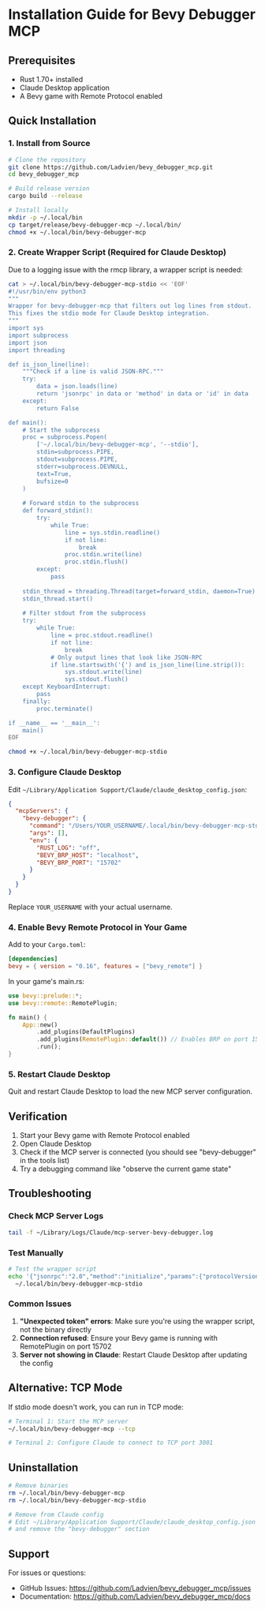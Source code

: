 # Installation Guide for Bevy Debugger MCP

## Prerequisites

- Rust 1.70+ installed
- Claude Desktop application
- A Bevy game with Remote Protocol enabled

## Quick Installation

### 1. Install from Source

```bash
# Clone the repository
git clone https://github.com/Ladvien/bevy_debugger_mcp.git
cd bevy_debugger_mcp

# Build release version
cargo build --release

# Install locally
mkdir -p ~/.local/bin
cp target/release/bevy-debugger-mcp ~/.local/bin/
chmod +x ~/.local/bin/bevy-debugger-mcp
```

### 2. Create Wrapper Script (Required for Claude Desktop)

Due to a logging issue with the rmcp library, a wrapper script is needed:

```bash
cat > ~/.local/bin/bevy-debugger-mcp-stdio << 'EOF'
#!/usr/bin/env python3
"""
Wrapper for bevy-debugger-mcp that filters out log lines from stdout.
This fixes the stdio mode for Claude Desktop integration.
"""
import sys
import subprocess
import json
import threading

def is_json_line(line):
    """Check if a line is valid JSON-RPC."""
    try:
        data = json.loads(line)
        return 'jsonrpc' in data or 'method' in data or 'id' in data
    except:
        return False

def main():
    # Start the subprocess
    proc = subprocess.Popen(
        ['~/.local/bin/bevy-debugger-mcp', '--stdio'],
        stdin=subprocess.PIPE,
        stdout=subprocess.PIPE,
        stderr=subprocess.DEVNULL,
        text=True,
        bufsize=0
    )
    
    # Forward stdin to the subprocess
    def forward_stdin():
        try:
            while True:
                line = sys.stdin.readline()
                if not line:
                    break
                proc.stdin.write(line)
                proc.stdin.flush()
        except:
            pass
    
    stdin_thread = threading.Thread(target=forward_stdin, daemon=True)
    stdin_thread.start()
    
    # Filter stdout from the subprocess
    try:
        while True:
            line = proc.stdout.readline()
            if not line:
                break
            # Only output lines that look like JSON-RPC
            if line.startswith('{') and is_json_line(line.strip()):
                sys.stdout.write(line)
                sys.stdout.flush()
    except KeyboardInterrupt:
        pass
    finally:
        proc.terminate()

if __name__ == '__main__':
    main()
EOF

chmod +x ~/.local/bin/bevy-debugger-mcp-stdio
```

### 3. Configure Claude Desktop

Edit `~/Library/Application Support/Claude/claude_desktop_config.json`:

```json
{
  "mcpServers": {
    "bevy-debugger": {
      "command": "/Users/YOUR_USERNAME/.local/bin/bevy-debugger-mcp-stdio",
      "args": [],
      "env": {
        "RUST_LOG": "off",
        "BEVY_BRP_HOST": "localhost",
        "BEVY_BRP_PORT": "15702"
      }
    }
  }
}
```

Replace `YOUR_USERNAME` with your actual username.

### 4. Enable Bevy Remote Protocol in Your Game

Add to your `Cargo.toml`:
```toml
[dependencies]
bevy = { version = "0.16", features = ["bevy_remote"] }
```

In your game's main.rs:
```rust
use bevy::prelude::*;
use bevy::remote::RemotePlugin;

fn main() {
    App::new()
        .add_plugins(DefaultPlugins)
        .add_plugins(RemotePlugin::default()) // Enables BRP on port 15702
        .run();
}
```

### 5. Restart Claude Desktop

Quit and restart Claude Desktop to load the new MCP server configuration.

## Verification

1. Start your Bevy game with Remote Protocol enabled
2. Open Claude Desktop
3. Check if the MCP server is connected (you should see "bevy-debugger" in the tools list)
4. Try a debugging command like "observe the current game state"

## Troubleshooting

### Check MCP Server Logs

```bash
tail -f ~/Library/Logs/Claude/mcp-server-bevy-debugger.log
```

### Test Manually

```bash
# Test the wrapper script
echo '{"jsonrpc":"2.0","method":"initialize","params":{"protocolVersion":"2024-11-05","capabilities":{}},"id":1}' | \
  ~/.local/bin/bevy-debugger-mcp-stdio
```

### Common Issues

1. **"Unexpected token" errors**: Make sure you're using the wrapper script, not the binary directly
2. **Connection refused**: Ensure your Bevy game is running with RemotePlugin on port 15702
3. **Server not showing in Claude**: Restart Claude Desktop after updating the config

## Alternative: TCP Mode

If stdio mode doesn't work, you can run in TCP mode:

```bash
# Terminal 1: Start the MCP server
~/.local/bin/bevy-debugger-mcp --tcp

# Terminal 2: Configure Claude to connect to TCP port 3001
```

## Uninstallation

```bash
# Remove binaries
rm ~/.local/bin/bevy-debugger-mcp
rm ~/.local/bin/bevy-debugger-mcp-stdio

# Remove from Claude config
# Edit ~/Library/Application Support/Claude/claude_desktop_config.json
# and remove the "bevy-debugger" section
```

## Support

For issues or questions:
- GitHub Issues: https://github.com/Ladvien/bevy_debugger_mcp/issues
- Documentation: https://github.com/Ladvien/bevy_debugger_mcp/docs